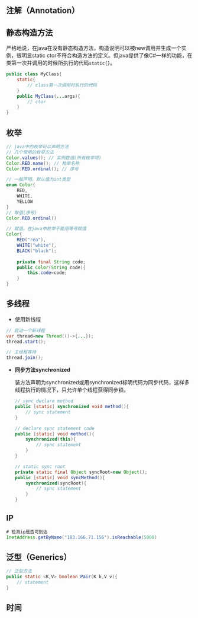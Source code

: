 ## 注解（Annotation）



## 静态构造方法

严格地说，在java在没有静态构造方法，构造说明可以被new调用并生成一个实例，很明显static ctor不符合构造方法的定义。但java提供了像C#一样的功能，在类第一次并调用的时候所执行的代码`static{}`。

``` java
public class MyClass{
    static{
        // class第一次调用时执行的代码
    }
    public MyClass(...args){
        // ctor
    }
}
```



## 枚举

```java
// java中的枚举可以声明方法
// 几个常用的枚举方法
Color.values(); // 实例数组(所有枚举项)
Color.RED.name(); // 枚举名称
Color.RED.ordinal(); // 序号

// 一般声明，默认值为int类型
enum Color{
    RED,
    WHITE,
    YELLOW
}
// 取值(序号)
Color.RED.ordinal()

// 赋值。在java中枚举不能用等号赋值
Color{
    RED("rea"),
    WHITE("white"),
    BLACK("black");
    
    private final String code;
    public Color(String code){
        this.code=code;
    }
}
```



## 多线程

* 使用新线程

```java
// 启动一个新线程
var thread=new Thread(()->{...});
thread.start();

// 主线程等待
thread.join();
```

* **同步方法synchronized**

  装方法声明为synchronized或用synchronized标明代码为同步代码，这样多线程执行的情况下，只允许单个线程获得同步锁。

  ```java
  // sync declare method
  public [static] synchronized void method(){
      // sync statement
  }
  
  // declare sync statement code
  public [static] void method(){
      synchronized(this){
          // sync statement
      }
  }
  
  // static sync root
  private static final Object syncRoot=new Object();
  public [static] void syncMethod(){
      synchronized(syncRoot){
          // sync statement
      }
  }
  ```

## IP

```java
# 检测ip是否可到达
InetAddress.getByName("183.166.71.156").isReachable(5000)
```



## 泛型（Generics）

```java
// 泛型方法
public static <K,V> boolean Pair(K k,V v){
    // statement
}

```



## 时间

``` java

```

